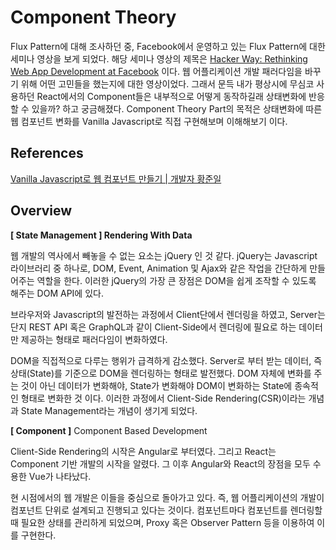 # Component Theory

Flux Pattern에 대해 조사하던 중, Facebook에서 운영하고 있는 Flux Pattern에 대한 세미나 영상을 보게 되었다. 해당 세미나 영상의 제목은 [Hacker Way: Rethinking Web App Development at Facebook](https://www.youtube.com/watch?v=nYkdrAPrdcw&t=1673s) 이다. 웹 어플리케이션 개발 패러다임을 바꾸기 위해 어떤 고민들을 했는지에 대한 영상이었다. 그래서 문득 내가 평상시에 무심코 사용하던 React에서의 Component들은 내부적으로 어떻게 동작하길래 상태변화에 반응할 수 있을까? 하고 궁금해졌다. Component Theory Part의 목적은 상태변화에 따른 웹 컴포넌트 변화를 Vanilla Javascript로 직접 구현해보며 이해해보기 이다.

## References

[Vanilla Javascript로 웹 컴포넌트 만들기 | 개발자 황준일](https://junilhwang.github.io/TIL/Javascript/Design/Vanilla-JS-Component/)

## Overview

**[ State Management ] Rendering With Data**

웹 개발의 역사에서 빼놓을 수 없는 요소는 jQuery 인 것 같다. jQuery는 Javascript 라이브러리 중 하나로, DOM, Event, Animation 및 Ajax와 같은 작업을 간단하게 만들어주는 역할을 한다. 이러한 jQuery의 가장 큰 장점은 DOM을 쉽게 조작할 수 있도록 해주는 DOM API에 있다.

브라우저와 Javascript의 발전하는 과정에서 Client단에서 렌더링을 하였고, Server는 단지 REST API 혹은 GraphQL과 같이 Client-Side에서 렌더링에 필요로 하는 데이터만 제공하는 형태로 패러다임이 변화하였다.

DOM을 직접적으로 다루는 행위가 급격하게 감소했다. Server로 부터 받는 데이터, 즉 상태(State)를 기준으로 DOM을 렌더링하는 형태로 발전했다. DOM 자체에 변화를 주는 것이 아닌 데이터가 변화해야, State가 변화해야 DOM이 변화하는 State에 종속적인 형태로 변화한 것 이다. 이러한 과정에서 Client-Side Rendering(CSR)이라는 개념과 State Management라는 개념이 생기게 되었다.

**[ Component ]** Component Based Development

Client-Side Rendering의 시작은 Angular로 부터였다. 그리고 React는 Component 기반 개발의 시작을 알렸다. 그 이후 Angular와 React의 장점을 모두 수용한 Vue가 나타났다.

현 시점에서의 웹 개발은 이들을 중심으로 돌아가고 있다. 즉, 웹 어플리케이션의 개발이 컴포넌트 단위로 설계되고 진행되고 있다는 것이다. 컴포넌트마다 컴포넌트를 렌더링할 때 필요한 상태를 관리하게 되었으며, Proxy 혹은 Observer Pattern 등을 이용하여 이를 구현한다.
